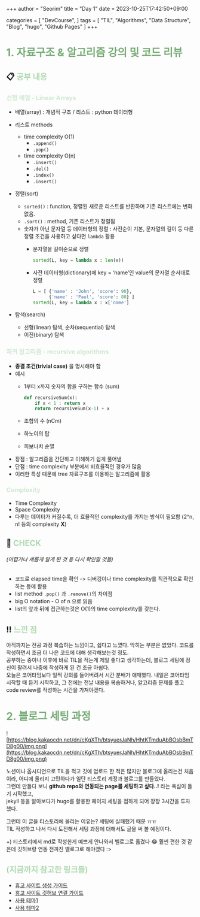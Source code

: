 +++
author = "Seorim"
title =  "Day 1"
date = 2023-10-25T17:42:50+09:00

categories = [
    "DevCourse",
]
tags = [
    "TIL", "Algorithms", "Data Structure", "Blog", "hugo", "Github Pages"
]
+++

# **<span style="color:#79AC78">1. 자료구조 & 알고리즘 강의 및 코드 리뷰</span>**


## 📋 **<span style="color:#B0D9B1">공부 내용</span>**

### <span style="color:#D0E7D2">선형 배열 - Linear Arrays</span>
    
- 배열(array) : 개념적 구조 / 리스트 : python 데이터형
- 리스트 methods
    - time complexity O(1)
        - `.append()`
        - `.pop()`
    - time complexity O(n)
        - `.insert()`
        - `.del()`
        - `.index()`
        - `.insert()`
- 정렬(sort)
    - `sorted()` : function, 정렬된 새로운 리스트를 반환하며 기존 리스트에는 변화 없음.
    - `.sort()` : method, 기존 리스트가 정렬됨
    - 숫자가 아닌 문자열 등 데이터형의 정렬 : 사전순이 기본, 문자열의 길이 등 다른 정렬 조건을 사용하고 싶다면 `lambda`  활용
        - 문자열을 길이순으로 정렬
            
            ```python
            sorted(L, key = lambda x : len(x))
            ```
            
        - 사전 데이터형(dictionary)에 key = ‘name’인 value의 문자열 순서대로 정렬
            
            ```python
            L = [ {'name' : 'John', 'score': 90},
                  {'name' : 'Paul', 'score': 80} ]
            sorted(L, key = lambda x : x['name']
            ```
            
- 탐색(search)
    - 선형(linear) 탐색, 순차(sequential) 탐색
    - 이진(binary) 탐색

### <span style="color:#D0E7D2">재귀 알고리즘 - recursive algorithms</span>
- **종결 조건(trivial case)** 을 명시해야 함
- 예시
    - 1부터 x까지 숫자의 합을 구하는 함수 (sum)
        
        ```python
        def recursiveSum(x):
            if x < 1 : return x
            return recursiveSum(x-1) + x
        ```
        
    - 조합의 수 (nCm)
    - 하노이의 탑
    - 피보나치 순열
- 장점 : 알고리즘을 간단하고 이해하기 쉽게 풀어냄
- 단점 : time complexity 부분에서 비효율적인 경우가 많음
- 이러한 특성 때문에 tree 자료구조를 이용하는 알고리즘에 활용

### <span style="color:#D0E7D2">Complexity</span>
- Time Complexity
- Space Complexity
- 다루는 데이터가 커질수록, 더 효율적인 complexity를 가지는 방식이 필요함 (2^n, n! 등의 complexity **X**)

## 👀 **<span style="color:#B0D9B1">CHECK</span>**

###### *(어렵거나 새롭게 알게 된 것 등 다시 확인할 것들)*

- 코드로 elapsed time을 확인 -> 디버깅이나 time complexity를 직관적으로 확인하는 등에 활용
- list method `.pop()` 과 `.remove()`의 차이점
- big O notation - O of n 으로 읽음
- list의 앞과 뒤에 접근하는것은 O(1)의 time complextity를 갖는다.

## ‼️ **<span style="color:#B0D9B1">느낀 점</span>**

아직까지는 전공 과정 복습하는 느낌이고, 쉽다고 느꼈다. 막히는 부분은 없었다. 코드를 작성하면서 조금 더 나은 코드에 대해 생각해보는것 정도.    
공부하는 중이나 이후에 바로 TIL을 적는게 제일 좋다고 생각하는데, 블로그 세팅에 정신이 팔려서 나중에 작성하게 된 건 조금 아쉽다.    
오늘은 코어타임보다 일찍 강의를 들어버려서 시간 분배가 애매했다. 내일은 코어타임 시작할 때 듣기 시작하고, 그 전에는 전날 내용을 복습하거나, 알고리즘 문제를 풀고 code review를 작성하는 시간을 가져야겠다.


# **<span style="color:#79AC78">2. 블로그 세팅 과정</span>**

![https://blog.kakaocdn.net/dn/cKgXTh/btsyuerJaNh/HhtKTmduAbBOsbBmTD8g00/img.png](https://blog.kakaocdn.net/dn/cKgXTh/btsyuerJaNh/HhtKTmduAbBOsbBmTD8g00/img.png)
    

노션이나 옵시디언으로 TIL을 적고 깃에 업로드 한 적은 많지만 블로그에 올리는건 처음이라, 어디에 올리지 고민하다가 일단 티스토리 계정과 블로그를 만들었다.   
그런데 만들다 보니 **github repo와 연동되는 page를 세팅하고 싶다..!** 라는 욕심이 들기 시작했고,    
jekyll 등을 알아보다가 hugo를 활용한 페이지 세팅을 접하게 되어 장장 3시간을 투자했다.

그런데 이 글을 티스토리에 올리는 이유는? 세팅에 실패했기 때문 ㅠㅠ   
TIL 작성하고 나서 다시 도전해서 세팅 과정에 대해서도 글을 써 볼 예정이다.

+) 티스토리에서 md로 작성한게 예쁘게 안나와서 벨로그로 옮겼다 😂 훨씬 편한 것 같은데 깃허브랑 연동 전까진 벨로그로 해야겠다 :>

## <span style="color:#B0D9B1">(지금까지 참고한 링크들)</span>

- [휴고 사이트 생성 가이드](https://gohugo.io/getting-started/quick-start/)
- [휴고 사이트 깃허브 연결 가이드](https://gohugo.io/hosting-and-deployment/hosting-on-github/)
- [사용 테마1](https://themes.gohugo.io/themes/salinger-theme/#quick-start-)
- [사용 테마2](https://github.com/CaiJimmy/hugo-theme-stack-starter)